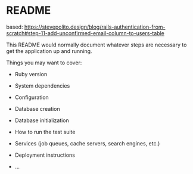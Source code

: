 # README

based: https://stevepolito.design/blog/rails-authentication-from-scratch#step-11-add-unconfirmed-email-column-to-users-table

This README would normally document whatever steps are necessary to get the
application up and running.

Things you may want to cover:

* Ruby version

* System dependencies

* Configuration

* Database creation

* Database initialization

* How to run the test suite

* Services (job queues, cache servers, search engines, etc.)

* Deployment instructions

* ...
